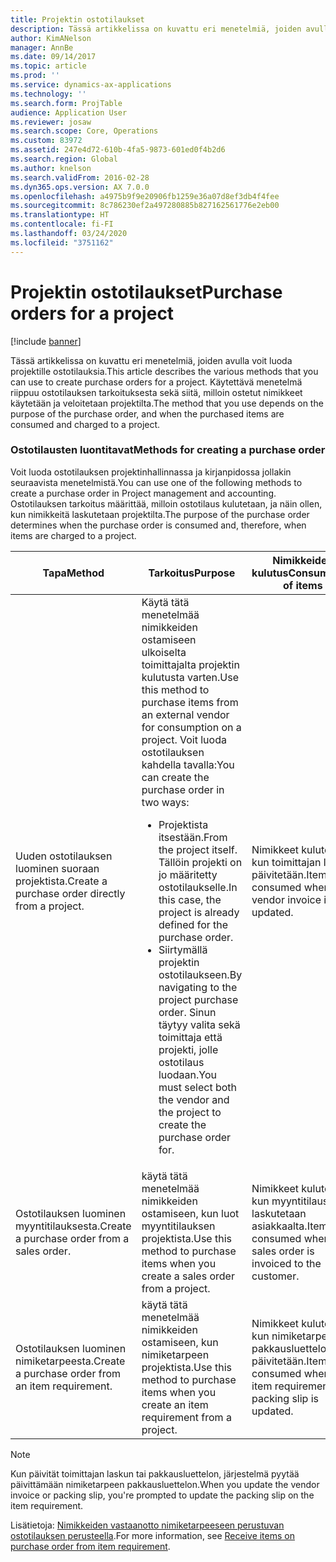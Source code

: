 ```yaml
---
title: Projektin ostotilaukset
description: Tässä artikkelissa on kuvattu eri menetelmiä, joiden avulla voit luoda projektille ostotilauksia. Käytettävä menetelmä riippuu ostotilauksen tarkoituksesta sekä siitä, milloin ostetut nimikkeet käytetään ja veloitetaan projektilta.
author: KimANelson
manager: AnnBe
ms.date: 09/14/2017
ms.topic: article
ms.prod: ''
ms.service: dynamics-ax-applications
ms.technology: ''
ms.search.form: ProjTable
audience: Application User
ms.reviewer: josaw
ms.search.scope: Core, Operations
ms.custom: 83972
ms.assetid: 247e4d72-610b-4fa5-9873-601ed0f4b2d6
ms.search.region: Global
ms.author: knelson
ms.search.validFrom: 2016-02-28
ms.dyn365.ops.version: AX 7.0.0
ms.openlocfilehash: a4975b9f9e20906fb1259e36a07d8ef3db4f4fee
ms.sourcegitcommit: 8c786230ef2a497280885b827162561776e2eb00
ms.translationtype: HT
ms.contentlocale: fi-FI
ms.lasthandoff: 03/24/2020
ms.locfileid: "3751162"
---
```

# <a name="purchase-orders-for-a-project"></a><span data-ttu-id="1aa9e-104">Projektin ostotilaukset</span><span class="sxs-lookup"><span data-stu-id="1aa9e-104">Purchase orders for a project</span></span>

[!include [banner](../includes/banner.md)]

<span data-ttu-id="1aa9e-105">Tässä artikkelissa on kuvattu eri menetelmiä, joiden avulla voit luoda projektille ostotilauksia.</span><span class="sxs-lookup"><span data-stu-id="1aa9e-105">This article describes the various methods that you can use to create purchase orders for a project.</span></span> <span data-ttu-id="1aa9e-106">Käytettävä menetelmä riippuu ostotilauksen tarkoituksesta sekä siitä, milloin ostetut nimikkeet käytetään ja veloitetaan projektilta.</span><span class="sxs-lookup"><span data-stu-id="1aa9e-106">The method that you use depends on the purpose of the purchase order, and when the purchased items are consumed and charged to a project.</span></span>

### <a name="methods-for-creating-a-purchase-order"></a><span data-ttu-id="1aa9e-107">Ostotilausten luontitavat</span><span class="sxs-lookup"><span data-stu-id="1aa9e-107">Methods for creating a purchase order</span></span>

<span data-ttu-id="1aa9e-108">Voit luoda ostotilauksen projektinhallinnassa ja kirjanpidossa jollakin seuraavista menetelmistä.</span><span class="sxs-lookup"><span data-stu-id="1aa9e-108">You can use one of the following methods to create a purchase order in Project management and accounting.</span></span> <span data-ttu-id="1aa9e-109">Ostotilauksen tarkoitus määrittää, milloin ostotilaus kulutetaan, ja näin ollen, kun nimikkeitä laskutetaan projektilta.</span><span class="sxs-lookup"><span data-stu-id="1aa9e-109">The purpose of the purchase order determines when the purchase order is consumed and, therefore, when items are charged to a project.</span></span>

<table>
<colgroup>
<col width="33%" />
<col width="33%" />
<col width="33%" />
</colgroup>
<thead>
<tr class="header">
<th><span data-ttu-id="1aa9e-110">Tapa</span><span class="sxs-lookup"><span data-stu-id="1aa9e-110">Method</span></span></th>
<th><span data-ttu-id="1aa9e-111">Tarkoitus</span><span class="sxs-lookup"><span data-stu-id="1aa9e-111">Purpose</span></span></th>
<th><span data-ttu-id="1aa9e-112">Nimikkeiden kulutus</span><span class="sxs-lookup"><span data-stu-id="1aa9e-112">Consumption of items</span></span></th>
</tr>
</thead>
<tbody>
<tr class="odd">
<td><span data-ttu-id="1aa9e-113">Uuden ostotilauksen luominen suoraan projektista.</span><span class="sxs-lookup"><span data-stu-id="1aa9e-113">Create a purchase order directly from a project.</span></span></td>
<td><span data-ttu-id="1aa9e-114">Käytä tätä menetelmää nimikkeiden ostamiseen ulkoiselta toimittajalta projektin kulutusta varten.</span><span class="sxs-lookup"><span data-stu-id="1aa9e-114">Use this method to purchase items from an external vendor for consumption on a project.</span></span> <span data-ttu-id="1aa9e-115">Voit luoda ostotilauksen kahdella tavalla:</span><span class="sxs-lookup"><span data-stu-id="1aa9e-115">You can create the purchase order in two ways:</span></span>
<ul>
<li><span data-ttu-id="1aa9e-116">Projektista itsestään.</span><span class="sxs-lookup"><span data-stu-id="1aa9e-116">From the project itself.</span></span> <span data-ttu-id="1aa9e-117">Tällöin projekti on jo määritetty ostotilaukselle.</span><span class="sxs-lookup"><span data-stu-id="1aa9e-117">In this case, the project is already defined for the purchase order.</span></span></li>
<li><span data-ttu-id="1aa9e-118">Siirtymällä projektin ostotilaukseen.</span><span class="sxs-lookup"><span data-stu-id="1aa9e-118">By navigating to the project purchase order.</span></span> <span data-ttu-id="1aa9e-119">Sinun täytyy valita sekä toimittaja että projekti, jolle ostotilaus luodaan.</span><span class="sxs-lookup"><span data-stu-id="1aa9e-119">You must select both the vendor and the project to create the purchase order for.</span></span></li>
</ul></td>
<td><span data-ttu-id="1aa9e-120">Nimikkeet kulutetaan, kun toimittajan lasku päivitetään.</span><span class="sxs-lookup"><span data-stu-id="1aa9e-120">Items are consumed when the vendor invoice is updated.</span></span></td>
</tr>
<tr class="even">
<td><span data-ttu-id="1aa9e-121">Ostotilauksen luominen myyntitilauksesta.</span><span class="sxs-lookup"><span data-stu-id="1aa9e-121">Create a purchase order from a sales order.</span></span></td>
<td><span data-ttu-id="1aa9e-122">käytä tätä menetelmää nimikkeiden ostamiseen, kun luot myyntitilauksen projektista.</span><span class="sxs-lookup"><span data-stu-id="1aa9e-122">Use this method to purchase items when you create a sales order from a project.</span></span></td>
<td><span data-ttu-id="1aa9e-123">Nimikkeet kulutetaan, kun myyntitilaus laskutetaan asiakkaalta.</span><span class="sxs-lookup"><span data-stu-id="1aa9e-123">Items are consumed when the sales order is invoiced to the customer.</span></span></td>
</tr>
<tr class="odd">
<td><span data-ttu-id="1aa9e-124">Ostotilauksen luominen nimiketarpeesta.</span><span class="sxs-lookup"><span data-stu-id="1aa9e-124">Create a purchase order from an item requirement.</span></span></td>
<td><span data-ttu-id="1aa9e-125">käytä tätä menetelmää nimikkeiden ostamiseen, kun nimiketarpeen projektista.</span><span class="sxs-lookup"><span data-stu-id="1aa9e-125">Use this method to purchase items when you create an item requirement from a project.</span></span></td>
<td><span data-ttu-id="1aa9e-126">Nimikkeet kulutetaan, kun nimiketarpeen pakkausluettelo päivitetään.</span><span class="sxs-lookup"><span data-stu-id="1aa9e-126">Items are consumed when the item requirement packing slip is updated.</span></span></td>
</tr>
</tbody>
</table>

> [!NOTE] 
> <span data-ttu-id="1aa9e-127">Kun päivität toimittajan laskun tai pakkausluettelon, järjestelmä pyytää päivittämään nimiketarpeen pakkausluettelon.</span><span class="sxs-lookup"><span data-stu-id="1aa9e-127">When you update the vendor invoice or packing slip, you're prompted to update the packing slip on the item requirement.</span></span>

<span data-ttu-id="1aa9e-128">Lisätietoja: [Nimikkeiden vastaanotto nimiketarpeeseen perustuvan ostotilauksen perusteella](tasks/receive-items-purchase-order-item-requirement.md).</span><span class="sxs-lookup"><span data-stu-id="1aa9e-128">For more information, see [Receive items on purchase order from item requirement](tasks/receive-items-purchase-order-item-requirement.md).</span></span>

